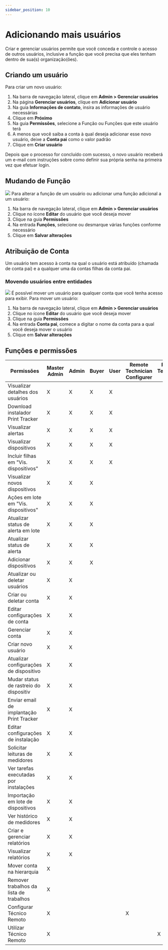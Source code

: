 ```yaml
---
sidebar_position: 10
---
```


# Adicionando mais usuários

Criar e gerenciar usuários permite que você conceda e controle o acesso de outros usuários, inclusive a função que você precisa que eles tenham dentro de sua(s) organização(ões).

## Criando um usuário

Para criar um novo usuário:

1. Na barra de navegação lateral, clique em **Admin > Gerenciar usuários**
2. Na página **Gerenciar usuários**, clique em **Adicionar usuário**
3. Na guia **Informações de contato**, insira as informações de usuário necessárias
4. Clique em **Próximo**
5. Na guia **Permissões**, selecione a Função ou Funções que este usuário terá
6. A menos que você saiba a conta à qual deseja adicionar esse novo usuário, deixe a **Conta pai** como o valor padrão
7. Clique em **Criar usuário**

Depois que o processo for concluído com sucesso, o novo usuário receberá um e-mail com instruções sobre como definir sua própria senha na primeira vez que efetuar login.

## Mudando de Função

![](../images/manage-users-change-roles.gif)
Para alterar a função de um usuário ou adicionar uma função adicional a um usuário:

1. Na barra de navegação lateral, clique em **Admin > Gerenciar usuários**
2. Clique no ícone **Editar** do usuário que você deseja mover
3. Clique na guia **Permissões**
4. Na entrada **Funções**, selecione ou desmarque várias funções conforme necessário
5. Clique em **Salvar alterações**

## Atribuição de Conta

Um usuário tem acesso à conta na qual o usuário está atribuído (chamada de conta pai) e a qualquer uma da contas filhas da conta pai.

### Movendo usuários entre entidades

![](../images/manage-users-move-user.gif)
É possível mover um usuário para qualquer conta que você tenha acesso para exibir. Para mover um usuário:

1. Na barra de navegação lateral, clique em **Admin > Gerenciar usuários**
2. Clique no ícone **Editar** do usuário que você deseja mover
3. Clique na guia **Permissões**
4. Na entrada **Conta pai**, comece a digitar o nome da conta para a qual você deseja mover o usuário
5. Clique em **Salvar alterações**

## Funções e permissões

| Permissões                                | Master Admin | Admin | Buyer | User | Remote Technician Configurer | Remote Technician User |
| ----------------------------------------- | ------------ | ----- | ----- | ---- | ---------------------------- | ---------------------- |
| Visualizar detalhes dos usuários          | X            | X     | X     | X    |                              |                        |
| Download instalador Print Tracker         | X            | X     | X     | X    |                              |                        |
| Visualizar alertas                        | X            | X     | X     | X    |                              |                        |
| Visualizar dispositivos                   | X            | X     | X     | X    |                              |                        |
| Incluir filhas em "Vis. dispositivos"     | X            | X     | X     | X    |                              |                        |
| Visualizar novos dispositivos             | X            | X     | X     |      |                              |                        |
| Ações em lote em "Vis. dispositivos"      | X            | X     | X     |      |                              |                        |
| Atualizar status de alerta em lote        | X            | X     | X     |      |                              |                        |
| Atualizar status de alerta                | X            | X     | X     |      |                              |                        |
| Adicionar dispositivos                    | X            | X     | X     |      |                              |                        |
| Atualizar ou deletar usuários             | X            | X     |       |      |                              |                        |
| Criar ou deletar conta                    | X            | X     |       |      |                              |                        |
| Editar configurações de conta             | X            | X     |       |      |                              |                        |
| Gerenciar conta                           | X            | X     |       |      |                              |                        |
| Criar novo usuário                        | X            | X     |       |      |                              |                        |
| Atualizar configurações de dispositivo    | X            | X     |       |      |                              |                        |
| Mudar status de rastreio do dispositiv    | X            | X     |       |      |                              |                        |
| Enviar email de implantação Print Tracker | X            | X     |       |      |                              |                        |
| Editar configurações de instalação        | X            | X     |       |      |                              |                        |
| Solicitar leituras de medidores           | X            | X     |       |      |                              |                        |
| Ver tarefas executadas por instalações    | X            | X     |       |      |                              |                        |
| Importação em lote de dispositivos        | X            | X     |       |      |                              |                        |
| Ver histórico de medidores                | X            | X     |       |      |                              |                        |
| Criar e gerenciar relatórios              | X            | X     |       |      |                              |                        |
| Visualizar relatórios                     | X            | X     |       |      |                              |                        |
| Mover conta na hierarquia                 | X            |       |       |      |                              |                        |
| Remover trabalhos da lista de trabalhos   | X            |       |       |      |                              |                        |
| Configurar Técnico Remoto                 | X            |       |       |      | X                            |                        |
| Utilizar Técnico Remoto                   | X            |       |       |      |                              | X                      |
